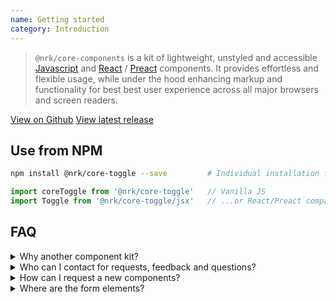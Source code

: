 ```yaml
---
name: Getting started
category: Introduction
---
```


<link rel="stylesheet" href="docs.css">

> `@nrk/core-components` is a kit of lightweight, unstyled and accessible [Javascript](https://stackoverflow.com/questions/20435653/what-is-vanillajs) and [React](https://reactjs.org/) / [Preact](https://github.com/developit/preact-compat) components.
It provides effortless and flexible usage, while under the hood enhancing markup and functionality for best best user experience across all major browsers and screen readers.

<a class="nrk-button" href="https://github.com/nrkno/core-components">View on Github</a>
<a class="nrk-button" href="https://github.com/nrkno/core-components/releases/latest">View latest release</a>

## Use from NPM
```bash
npm install @nrk/core-toggle --save         # Individual installation for individual versioning
```
```js
import coreToggle from '@nrk/core-toggle'   // Vanilla JS
import Toggle from '@nrk/core-toggle/jsx'   // ...or React/Preact compatible JSX
```

## FAQ
<details>
<summary>Why another component kit?</summary>
Despite [well documented accessibility specifications](https://www.w3.org/TR/wai-aria-practices-1.1/), best practice simply becomes unusable in several screen readers and browsers due to implementation differences. `@nrk/core-components` aims to provide the best possible good user experience regardless of browser (IE/Edge 9+, Safari, Firefox, Chrome, Opera), screen reader (MacOS/iOS: VoiceOver, Android: TalkBack , Windows: JAWS/NVDA) and other existing javascript (version conflicts and performance optimization is resolved with version bound [event delegation](https://stackoverflow.com/questions/1687296/what-is-dom-event-delegation)).
</details>
<details>
<summary>Who can I contact for requests, feedback and questions?</summary>
This is the first version of core-components - [feedback](https://github.com/nrkno/core-components/issues/)
and testing is welcome! Feel free to [submit an issue](https://github.com/nrkno/core-components/issues/)
or slack us at `#core` (NRK only)
</details>
<details>
<summary>How can I request a new components?</summary>
Please see if your [component request](https://github.com/nrkno/core-components/issues?q=is%3Aissue+is%3Aopen+Component+request) already exists, and add a +1 reaction if found. <br>For [new component requests](https://github.com/nrkno/core-components/issues/new?title=Component%20Request:%20&labels=enhancement), describe how you plan to use the components and functionality to be covered.
</details>
<details>
<summary>Where are the form elements?</summary>
HTML form elements are accessible by nature, and have quite compatible and well documented native APIs.
Best practices and styling tips is not a pure functionality concern, and therefore not covered by core-components, for now.
</details>
